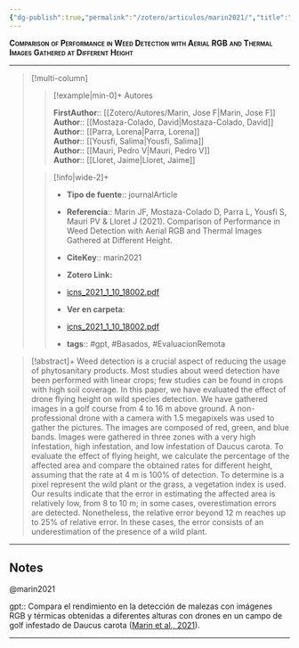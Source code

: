 ```yaml
---
{"dg-publish":true,"permalink":"/zotero/articulos/marin2021/","title":"Comparison of Performance in Weed Detection with Aerial RGB and Thermal Images Gathered at Different Height","tags":["#zotero"]}
---
```



<span style="font-variant:small-caps; font-weight: bold;">Comparison of Performance in Weed Detection with Aerial RGB and Thermal Images Gathered at Different Height</span>

---


> [!multi-column]
>
>> [!example|min-0]+ Autores
>> 
>> **FirstAuthor**:: [[Zotero/Autores/Marin, Jose F\|Marin, Jose F]]  
>> **Author**:: [[Mostaza-Colado, David\|Mostaza-Colado, David]]  
>> **Author**:: [[Parra, Lorena\|Parra, Lorena]]  
>> **Author**:: [[Yousfi, Salima\|Yousfi, Salima]]  
>> **Author**:: [[Mauri, Pedro V\|Mauri, Pedro V]]  
>> **Author**:: [[Lloret, Jaime\|Lloret, Jaime]]  
 >
>
>> [!info|wide-2]+
>>
>> - **Tipo de fuente**:: journalArticle
>> - **Referencia**:: Marin JF, Mostaza-Colado D, Parra L, Yousfi S, Mauri PV & Lloret J (2021). Comparison of Performance in Weed Detection with Aerial RGB and Thermal Images Gathered at Different Height.
>> - **CiteKey**:: marin2021
>> - **Zotero Link:** 
>> - [icns_2021_1_10_18002.pdf](zotero://select/library/items/7XTS8XKR)
>>
>> - **Ver en carpeta**: 
>> - [icns_2021_1_10_18002.pdf](file://J:\OneDrive\Articulos\icns_2021_1_10_18002.pdf)
>> - **tags**:: #gpt, #Basados, #EvaluacionRemota



> [!abstract]+ 
>Weed detection is a crucial aspect of reducing the usage of phytosanitary products. Most studies about weed detection have been performed with linear crops; few studies can be found in crops with high soil coverage. In this paper, we have evaluated the effect of drone flying height on wild species detection. We have gathered images in a golf course from 4 to 16 m above ground. A non-professional drone with a camera with 1.5 megapixels was used to gather the pictures. The images are composed of red, green, and blue bands. Images were gathered in three zones with a very high infestation, high infestation, and low infestation of Daucus carota. To evaluate the effect of flying height, we calculate the percentage of the affected area and compare the obtained rates for different height, assuming that the rate at 4 m is 100% of detection. To determine is a pixel represent the wild plant or the grass, a vegetation index is used. Our results indicate that the error in estimating the affected area is relatively low, from 8 to 10 m; in some cases, overestimation errors are detected. Nonetheless, the relative error beyond 12 m reaches up to 25% of relative error. In these cases, the error consists of an underestimation of the presence of a wild plant.


--- 

## Notes

@marin2021

gpt:: Compara el rendimiento en la detección de malezas con imágenes RGB y térmicas obtenidas a diferentes alturas con drones en un campo de golf infestado de Daucus carota ([Marin et al., 2021](zotero://select/library/items/GRM8IJWH)).






---







